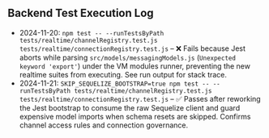 ## Backend Test Execution Log

- 2024-11-20: `npm test -- --runTestsByPath tests/realtime/channelRegistry.test.js tests/realtime/connectionRegistry.test.js` – ❌ Fails because Jest aborts while parsing `src/models/messagingModels.js` (`Unexpected keyword 'export'`) under the VM modules runner, preventing the new realtime suites from executing. See run output for stack trace.
- 2024-11-21: `SKIP_SEQUELIZE_BOOTSTRAP=true npm test -- --runTestsByPath tests/realtime/channelRegistry.test.js tests/realtime/connectionRegistry.test.js` – ✅ Passes after reworking the Jest bootstrap to consume the raw Sequelize client and guard expensive model imports when schema resets are skipped. Confirms channel access rules and connection governance.
